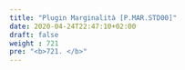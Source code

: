 ```yaml
---
title: "Plugin Marginalità [P.MAR.STD00]"
date: 2020-04-24T22:47:10+02:00
draft: false
weight : 721
pre: "<b>721. </b>"
---
```

